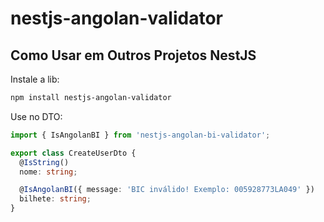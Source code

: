 # nestjs-angolan-validator


## Como Usar em Outros Projetos NestJS

Instale a lib:


```bash
npm install nestjs-angolan-validator
```

Use no DTO:


```typescript
import { IsAngolanBI } from 'nestjs-angolan-bi-validator';

export class CreateUserDto {
  @IsString()
  nome: string;

  @IsAngolanBI({ message: 'BIC inválido! Exemplo: 005928773LA049' })
  bilhete: string;
}
```

